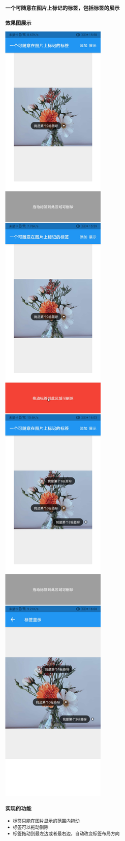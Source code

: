 ### 一个可随意在图片上标记的标签，包括标签的展示
### 效果图展示
<img src="https://github.com/Xie-Yin/image_drag_label/blob/main/img/screen_0.jpg" width="300"/>  <img src="https://github.com/Xie-Yin/image_drag_label/blob/main/img/screen_1.jpg" width="300"/>
<img src="https://github.com/Xie-Yin/image_drag_label/blob/main/img/screen_2.jpg" width="300"/>  <img src="https://github.com/Xie-Yin/image_drag_label/blob/main/img/screen_3.jpg" width="300"/>

### 实现的功能
- 标签只能在图片显示的范围内拖动
- 标签可以拖动删除
- 标签拖动到最左边或者最右边，自动改变标签布局方向
